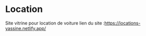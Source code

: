# Location
Site vitrine pour location de voiture 
lien du site :https://locations-yassine.netlify.app/
